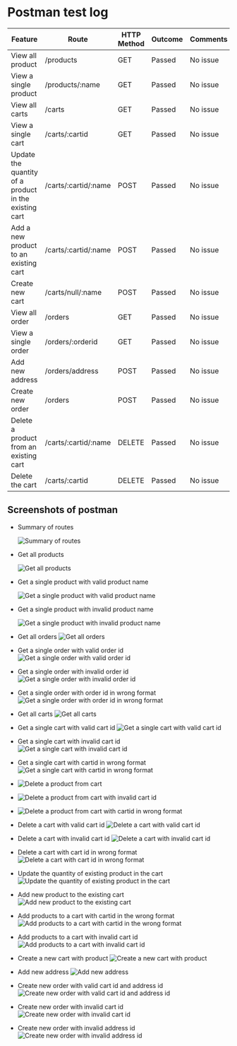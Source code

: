 # Postman test log

| Feature  | Route | HTTP Method | Outcome | Comments |
| ------------- | ------------- | ------------- | ------------- | ------------- |
| View all product  | /products  | GET  | Passed  | No issue  |
| View a single product  | /products/:name  | GET  | Passed  | No issue  |
| View all carts  | /carts | GET  | Passed  | No issue |
| View a single cart  | /carts/:cartid  | GET  | Passed  | No issue  |
| Update the quantity of a product in the existing cart  | /carts/:cartid/:name  | POST  | Passed  | No issue |
| Add a new product to an existing cart  | /carts/:cartid/:name  | POST  | Passed  | No issue |
| Create new cart  | /carts/null/:name  | POST  | Passed  | No issue |
| View all order  | /orders  | GET  | Passed  | No issue |
| View a single order  | /orders/:orderid  | GET  | Passed  | No issue |
| Add new address  | /orders/address  | POST  | Passed  | No issue  |
| Create new order  | /orders  | POST  | Passed  | No issue |
| Delete a product from an existing cart  | /carts/:cartid/:name  | DELETE  | Passed  | No issue |
| Delete the cart  | /carts/:cartid  | DELETE  | Passed | No issue  |

## Screenshots of postman

* Summary of routes
  
  ![Summary of routes](postman-testing-screenshot/Summary%20of%20routes.png)

* Get all products
  
  ![Get all products](postman-testing-screenshot/Get%20all%20products.png)

* Get a single product with valid product name
  
  ![Get a single product with valid product name](postman-testing-screenshot/Get%20a%20single%20product%20with%20valid%20product%20name.png)

* Get a single product with invalid product name
  
  ![Get a single product with invalid product name](postman-testing-screenshot/Get%20a%20single%20product%20with%20invalid%20product%20name.png)

* Get all orders
  ![Get all orders](postman-testing-screenshot/Get%20all%20orders.png)
  
* Get a single order with valid order id
  ![Get a single order with valid order id](postman-testing-screenshot/Get%20a%20single%20order%20with%20valid%20order%20id.png)
  
* Get a single order with invalid order id
  ![Get a single order with invalid order id](postman-testing-screenshot/Get%20a%20single%20order%20with%20invalid%20order%20id.png)
  
* Get a single order with order id in wrong format
  ![Get a single order with order id in wrong format](postman-testing-screenshot/Get%20a%20single%20order%20with%20order%20id%20in%20wrong%20format.png)
  
* Get all carts
  ![Get all carts](postman-testing-screenshot/Get%20all%20carts.png)
  
* Get a single cart with valid cart id
  ![Get a single cart with valid cart id](postman-testing-screenshot/Get%20a%20single%20cart%20with%20valid%20cart%20id.png)
  
* Get a single cart with invalid cart id
  ![Get a single cart with invalid cart id](postman-testing-screenshot/Get%20a%20single%20cart%20with%20invalid%20cart%20id.png)
  
* Get a single cart with cartid in wrong format
  ![Get a single cart with cartid in wrong format](postman-testing-screenshot/Get%20a%20single%20cart%20with%20cartid%20in%20wrong%20format.png)

* ![Delete a product from cart](postman-testing-screenshot/Delete%20a%20product%20from%20cart.png)
  
* ![Delete a product from cart with invalid cart id](postman-testing-screenshot/Delete%20a%20product%20from%20cart%20with%20invalid%20cart%20id.png)
  
* ![Delete a product from cart with cartid in wrong format](postman-testing-screenshot/Delete%20a%20product%20from%20cart%20with%20cartid%20in%20wrong%20format.png)
  
* Delete a cart with valid cart id
  ![Delete a cart with valid cart id](postman-testing-screenshot/Delete%20a%20cart%20with%20valid%20cart%20id.png)
  
* Delete a cart with invalid cart id
  ![Delete a cart with invalid cart id](postman-testing-screenshot/Delete%20a%20cart%20with%20invalid%20cart%20id.png)
  
* Delete a cart with cart id in wrong format
  ![Delete a cart with cart id in wrong format](postman-testing-screenshot/Delete%20a%20cart%20with%20cart%20id%20in%20wrong%20format.png)
  
* Update the quantity of existing product in the cart
  ![Update the quantity of existing product in the cart](postman-testing-screenshot/Update%20the%20quantity%20of%20existing%20product.png)
  
* Add new product to the existing cart
  ![Add new product to the existing cart](postman-testing-screenshot/Add%20new%20product%20to%20the%20existing%20cart.png)
  
* Add products to a cart with cartid in the wrong format
  ![Add products to a cart with cartid in the wrong format](postman-testing-screenshot/Add%20products%20to%20a%20cart%20with%20cartid%20in%20the%20wrong%20format.png)
  
* Add products to a cart with invalid cart id
  ![Add products to a cart with invalid cart id](postman-testing-screenshot/Add%20products%20to%20a%20cart%20with%20invalid%20cart%20id.png)
  
* Create a new cart with product
  ![Create a new cart with product](postman-testing-screenshot/Create%20a%20new%20cart%20with%20product.png)
  
* Add new address
  ![Add new address](postman-testing-screenshot/Add%20new%20address.png)
  
* Create new order with valid cart id and address id
  ![Create new order with valid cart id and address id](postman-testing-screenshot/Create%20a%20new%20order%20with%20valid%20cart%20id%20and%20address%20id.png)
  
* Create new order with invalid cart id
  ![Create new order with invalid cart id](postman-testing-screenshot/Create%20a%20new%20order%20with%20invalid%20cart%20id.png)
  
* Create new order with invalid address id
  ![Create new order with invalid address id](postman-testing-screenshot/Create%20a%20new%20order%20with%20invalid%20address%20id.png)
